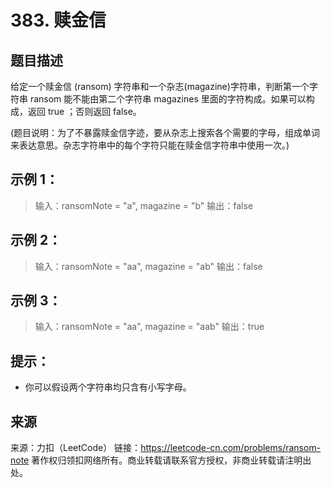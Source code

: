 # 383. 赎金信

## 题目描述
给定一个赎金信 (ransom) 字符串和一个杂志(magazine)字符串，判断第一个字符串 ransom 能不能由第二个字符串 magazines 里面的字符构成。如果可以构成，返回 true ；否则返回 false。

(题目说明：为了不暴露赎金信字迹，要从杂志上搜索各个需要的字母，组成单词来表达意思。杂志字符串中的每个字符只能在赎金信字符串中使用一次。)

 

## 示例 1：

> 输入：ransomNote = "a", magazine = "b"
> 输出：false

## 示例 2：

> 输入：ransomNote = "aa", magazine = "ab"
> 输出：false

## 示例 3：

> 输入：ransomNote = "aa", magazine = "aab"
> 输出：true

 

## 提示：
- 你可以假设两个字符串均只含有小写字母。

## 来源

来源：力扣（LeetCode）
链接：https://leetcode-cn.com/problems/ransom-note
著作权归领扣网络所有。商业转载请联系官方授权，非商业转载请注明出处。
